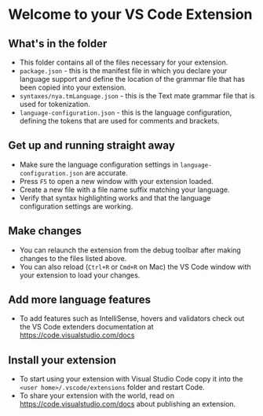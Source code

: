 # Welcome to your VS Code Extension

## What's in the folder

- This folder contains all of the files necessary for your extension.
- `package.json` - this is the manifest file in which you declare your language
  support and define the location of the grammar file that has been copied into
  your extension.
- `syntaxes/nya.tmLanguage.json` - this is the Text mate grammar file that is
  used for tokenization.
- `language-configuration.json` - this is the language configuration, defining
  the tokens that are used for comments and brackets.

## Get up and running straight away

- Make sure the language configuration settings in `language-configuration.json`
  are accurate.
- Press `F5` to open a new window with your extension loaded.
- Create a new file with a file name suffix matching your language.
- Verify that syntax highlighting works and that the language configuration
  settings are working.

## Make changes

- You can relaunch the extension from the debug toolbar after making changes to
  the files listed above.
- You can also reload (`Ctrl+R` or `Cmd+R` on Mac) the VS Code window with your
  extension to load your changes.

## Add more language features

- To add features such as IntelliSense, hovers and validators check out the VS
  Code extenders documentation at https://code.visualstudio.com/docs

## Install your extension

- To start using your extension with Visual Studio Code copy it into the
  `<user home>/.vscode/extensions` folder and restart Code.
- To share your extension with the world, read on
  https://code.visualstudio.com/docs about publishing an extension.
